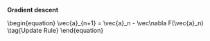 **Gradient descent**

\begin{equation}
\vec{a}_{n+1} = \vec{a}_n - \vec\nabla F(\vec{a}_n) \tag{Update Rule}
\end{equation}